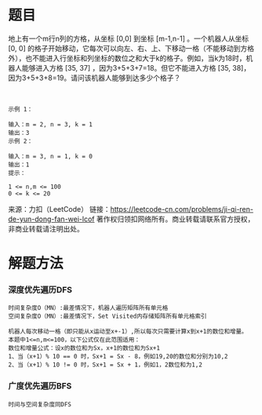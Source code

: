 # 题目
地上有一个m行n列的方格，从坐标 [0,0] 到坐标 [m-1,n-1] 。一个机器人从坐标 [0, 0] 的格子开始移动，它每次可以向左、右、上、下移动一格（不能移动到方格外），也不能进入行坐标和列坐标的数位之和大于k的格子。例如，当k为18时，机器人能够进入方格 [35, 37] ，因为3+5+3+7=18。但它不能进入方格 [35, 38]，因为3+5+3+8=19。请问该机器人能够到达多少个格子？

 

    示例 1：
    
    输入：m = 2, n = 3, k = 1
    输出：3
    示例 2：
    
    输入：m = 3, n = 1, k = 0
    输出：1
    提示：
    
    1 <= n,m <= 100
    0 <= k <= 20

来源：力扣（LeetCode）
链接：https://leetcode-cn.com/problems/ji-qi-ren-de-yun-dong-fan-wei-lcof
著作权归领扣网络所有。商业转载请联系官方授权，非商业转载请注明出处。
# 解题方法
### 深度优先遍历DFS
    时间复杂度O（MN）:最差情况下，机器人遍历矩阵所有单元格
    空间复杂度O（MN）:最差情况下，Set Visited内存储矩阵所有单元格索引
    
    机器人每次移动一格（即只能从x运动至x+-1）,所以每次只需要计算x到x+1的数位和增量。
    本题中1<=n,m<=100，以下公式仅在此范围适用：
    数位和增量公式：设x的数位和为Sx，x+1的数位和为Sx+1
    1、当（x+1）% 10 == 0 时，Sx+1 = Sx - 8，例如19,20的数位和分别为10,2
    2、当（x+1）% 10 != 0 时，Sx+1 = Sx + 1，例如1，2数位和为1,2

### 广度优先遍历BFS
    时间与空间复杂度同DFS
    

